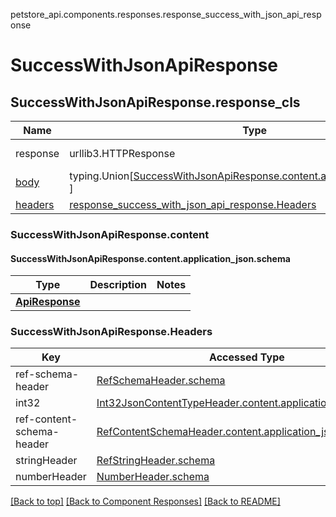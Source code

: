 <a name="top"></a>
petstore_api.components.responses.response_success_with_json_api_response
# <a id="response_success_with_json_api_response" >SuccessWithJsonApiResponse</a>
## <a id="response_success_with_json_api_responseresponse_cls" >SuccessWithJsonApiResponse.response_cls</a>
Name | Type | Description  | Notes
------------- | ------------- | ------------- | -------------
response | urllib3.HTTPResponse | Raw response |
[body](#response_success_with_json_api_responsecontent) | typing.Union[[SuccessWithJsonApiResponse.content.application_json.schema](#response_success_with_json_api_responsecontentapplication_jsonschema), ] |  |
[headers](#response_success_with_json_api_responseheaders) | [response_success_with_json_api_response.Headers](#response_success_with_json_api_responseheaders) |  |

### <a id="response_success_with_json_api_responsecontent" >SuccessWithJsonApiResponse.content</a>

#### <a id="response_success_with_json_api_responsecontentapplication_jsonschema" >SuccessWithJsonApiResponse.content.application_json.schema</a>
Type | Description  | Notes
------------- | ------------- | -------------
[**ApiResponse**](../../components/schema/api_response.ApiResponse.md) |  | 


### <a id="response_success_with_json_api_responseheaders" >SuccessWithJsonApiResponse.Headers</a>

Key | Accessed Type | Description  | Notes
------------- | ------------- | ------------- | -------------
ref-schema-header | [RefSchemaHeader.schema](../../components/headers/header_ref_schema_header.md#header_ref_schema_headerschema) | | 
int32 | [Int32JsonContentTypeHeader.content.application_json.schema](../../components/headers/header_int32_json_content_type_header.md#header_int32_json_content_type_headercontentapplication_jsonschema) | | 
ref-content-schema-header | [RefContentSchemaHeader.content.application_json.schema](../../components/headers/header_ref_content_schema_header.md#header_ref_content_schema_headercontentapplication_jsonschema) | | 
stringHeader | [RefStringHeader.schema](../../components/headers/header_ref_string_header.md#header_ref_string_headerschema) | | 
numberHeader | [NumberHeader.schema](../../components/headers/header_number_header.md#header_number_headerschema) | | optional

[[Back to top]](#top) [[Back to Component Responses]](../../../README.md#Component-Responses) [[Back to README]](../../../README.md)
